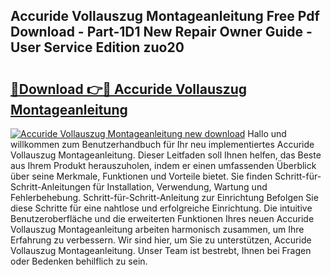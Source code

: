 ## Accuride Vollauszug Montageanleitung Free Pdf Download - Part-1D1 New Repair Owner Guide - User Service Edition zuo20

# <h2><a href="http://df8nha.blite.top/?on=Accuride+Vollauszug+Montageanleitung">🔗Download 👉🔴 Accuride Vollauszug Montageanleitung</a></h2>

[![Accuride Vollauszug Montageanleitung new download](https://i.imgur.com/lujVjoI.png)](http://df8nha.blite.top/?on=Accuride+Vollauszug+Montageanleitung)
Hallo und willkommen zum Benutzerhandbuch für Ihr neu implementiertes Accuride Vollauszug Montageanleitung. Dieser Leitfaden soll Ihnen helfen, das Beste aus Ihrem Produkt herauszuholen, indem er einen umfassenden Überblick über seine Merkmale, Funktionen und Vorteile bietet. Sie finden Schritt-für-Schritt-Anleitungen für Installation, Verwendung, Wartung und Fehlerbehebung. Schritt-für-Schritt-Anleitung zur Einrichtung Befolgen Sie diese Schritte für eine nahtlose und erfolgreiche Einrichtung. Die intuitive Benutzeroberfläche und die erweiterten Funktionen Ihres neuen Accuride Vollauszug Montageanleitung arbeiten harmonisch zusammen, um Ihre Erfahrung zu verbessern. Wir sind hier, um Sie zu unterstützen, Accuride Vollauszug Montageanleitung. Unser Team ist bestrebt, Ihnen bei Fragen oder Bedenken behilflich zu sein.

